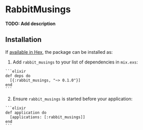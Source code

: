 # RabbitMusings

**TODO: Add description**

## Installation

If [available in Hex](https://hex.pm/docs/publish), the package can be installed as:

  1. Add `rabbit_musings` to your list of dependencies in `mix.exs`:

    ```elixir
    def deps do
      [{:rabbit_musings, "~> 0.1.0"}]
    end
    ```

  2. Ensure `rabbit_musings` is started before your application:

    ```elixir
    def application do
      [applications: [:rabbit_musings]]
    end
    ```

